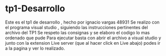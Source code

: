# tp1-Desarrollo
Este es el tp1 de desarrollo , hecho por ignacio vargas 48931
Se realizo con el programa visual studio , siguiendo las instrucciones pertinentes del archivo del TP1
Se respeto las consignas y se elaboro el codigo lo mas ordenado que pude
Para ejecutar basta con abrir el archivo a visual studio y junto con la extension Live server (que al hacer click en Live abajo)
podes ir a la pagina y ver lo realizado.
